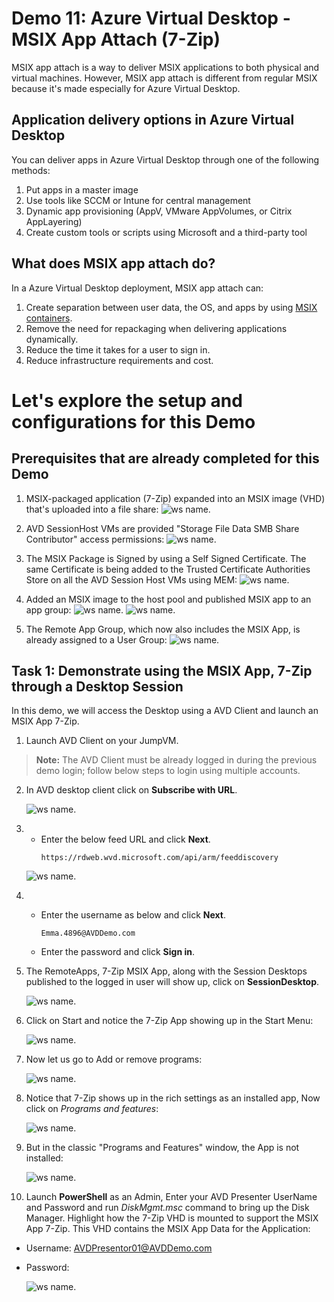 # **Demo 11: Azure Virtual Desktop - MSIX App Attach (7-Zip)**

MSIX app attach is a way to deliver MSIX applications to both physical and virtual machines. However, MSIX app attach is different from regular MSIX because it's made especially for Azure Virtual Desktop.

## Application delivery options in Azure Virtual Desktop

You can deliver apps in Azure Virtual Desktop through one of the following methods:

1. Put apps in a master image
2. Use tools like SCCM or Intune for central management
3. Dynamic app provisioning (AppV, VMware AppVolumes, or Citrix AppLayering)
4. Create custom tools or scripts using Microsoft and a third-party tool

## What does MSIX app attach do?

In a Azure Virtual Desktop deployment, MSIX app attach can:

1. Create separation between user data, the OS, and apps by using [MSIX containers](https://docs.microsoft.com/en-us/windows/msix/msix-container).
2. Remove the need for repackaging when delivering applications dynamically.
3. Reduce the time it takes for a user to sign in.
4. Reduce infrastructure requirements and cost.

# **Let's explore the setup and configurations for this Demo**

## Prerequisites that are already completed for this Demo

1. MSIX-packaged application (7-Zip) expanded into an MSIX image (VHD) that's uploaded into a file share:
![ws name.](media/img55.png)

2. AVD SessionHost VMs are provided "Storage File Data SMB Share Contributor" access permissions:
![ws name.](media/msix1.png)

3. The MSIX Package is Signed by using a Self Signed Certificate. The same Certificate is being added to the Trusted Certificate Authorities Store on all the AVD Session Host VMs using MEM:
![ws name.](media/msix2.png)

4. Added an MSIX image to the host pool and published MSIX app to an app group:
![ws name.](media/msix3.png)
![ws name.](media/msix4.png)

5. The Remote App Group, which now also includes the MSIX App, is already assigned to a User Group:
![ws name.](media/msix5.png)

## **Task 1: Demonstrate using the MSIX App, 7-Zip through a Desktop Session**

In this demo, we will access the Desktop using a AVD Client and launch an MSIX App 7-Zip.

1. Launch AVD Client on your JumpVM.

>**Note:** The AVD Client must be already logged in during the previous demo login; follow below steps to login using multiple accounts.

2. In AVD desktop client click on **Subscribe with URL**.

   ![ws name.](media/img21.png)

3. - Enter the below feed URL and click **Next**.
       ```
       https://rdweb.wvd.microsoft.com/api/arm/feeddiscovery
       ```   

   ![ws name.](media/img23.png)

4. - Enter the username as below and click **Next**.
       ```
       Emma.4896@AVDDemo.com
       ```   
   
   - Enter the password <inject key="demo Admin Password" /> and click **Sign in**.

5. The RemoteApps, 7-Zip MSIX App, along with the Session Desktops published to the logged in user will show up, click on **SessionDesktop**.

    ![ws name.](media/msix6.png)

6. Click on Start and notice the 7-Zip App showing up in the Start Menu:

    ![ws name.](media/msix7.png)

7. Now let us go to Add or remove programs:

    ![ws name.](media/msix8.png)

8. Notice that 7-Zip shows up in the rich settings as an installed app, Now click on *Programs and features*:

    ![ws name.](media/msix9.png)

9. But in the classic "Programs and Features" window, the App is not installed:

    ![ws name.](media/msix10.png)

10. Launch **PowerShell** as an Admin, Enter your AVD Presenter UserName and Password and run *DiskMgmt.msc* command to bring up the Disk Manager. Highlight how the 7-Zip VHD is mounted to support the MSIX App 7-Zip. This VHD contains the MSIX App Data for the Application:

  - Username: AVDPresentor01@AVDDemo.com
  - Password: **<inject key="Demo Admin Password" />**

    ![ws name.](media/msix11.png)